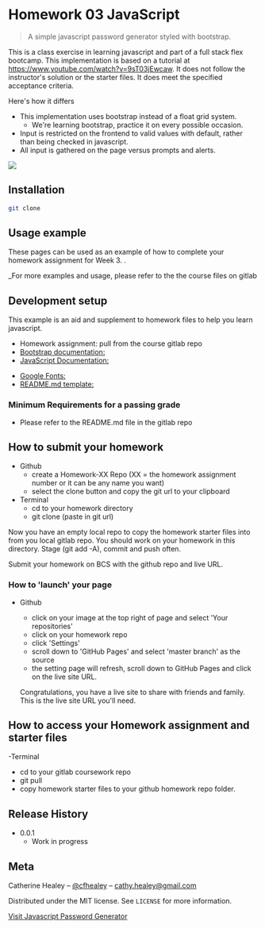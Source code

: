 # Homework 03 JavaScript

> A simple javascript password generator styled with bootstrap.

This is a class exercise in learning javascript and part of a full stack flex bootcamp. This implementation is based on a tutorial at https://www.youtube.com/watch?v=9sT03jEwcaw. It does not follow the instructor's solution or the starter files. It does meet the specified acceptance criteria.

Here's how it differs

- This implementation uses bootstrap instead of a float grid system.
  - We're learning bootstrap, practice it on every possible occasion.
- Input is restricted on the frontend to valid values with default, rather than being checked in javascript.
- All input is gathered on the page versus prompts and alerts.

![](css-bootstrapHW.png)

## Installation

```sh
git clone
```

## Usage example

These pages can be used as an example of how to complete your homework assignment for Week 3. .

\_For more examples and usage, please refer to the the course files on gitlab

## Development setup

This example is an aid and supplement to homework files to help you learn javascript.

- Homework assignment: pull from the course gitlab repo
- [Bootstrap documentation:](https://getbootstrap)
- [JavaScript Documentation:](https://developer.mozilla.org/en-US/docs/Web/JavaScript)

* [Google Fonts:](https://fonts.google.com)
* [README.md template:](https://github.com/dbader/readme-template)

### Minimum Requirements for a passing grade

- Please refer to the README.md file in the gitlab repo

## How to submit your homework

- Github
  - create a Homework-XX Repo (XX = the homework assignment number or it can be any name you want)
  - select the clone button and copy the git url to your clipboard
- Terminal
  - cd to your homework directory
  - git clone (paste in git url)

Now you have an empty local repo to copy the homework starter files into from you local gitlab repo. You should work on your homework in this directory. Stage (git add -A), commit and push often.

Submit your homework on BCS with the github repo and live URL.

### How to 'launch' your page

- Github

  - click on your image at the top right of page and select 'Your repositories'
  - click on your homework repo
  - click 'Settings'
  - scroll down to 'GitHub Pages' and select 'master branch' as the source
  - the setting page will refresh, scroll down to GitHub Pages and click on the live site URL.

  Congratulations, you have a live site to share with friends and family. This is the live site URL you'll need.

## How to access your Homework assignment and starter files

-Terminal

- cd to your gitlab coursework repo
- git pull
- copy homework starter files to your github homework repo folder.

## Release History

- 0.0.1
  - Work in progress

## Meta

Catherine Healey – [@cfhealey](https://twitter.com/cfhealey) – cathy.healey@gmail.com

Distributed under the MIT license. See `LICENSE` for more information.

[Visit Javascript Password Generator](c-healey.github.io/03-homework-javascript-gen-pass/index.html)

